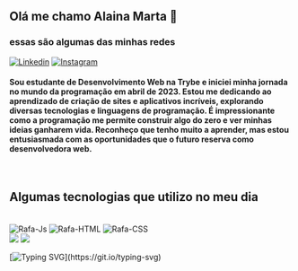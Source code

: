 
## Olá me chamo Alaina Marta 🩷 
### essas são algumas das minhas redes<br>
[![Linkedin](https://img.shields.io/badge/LinkedIn-0077B5?style=for-the-badge&logo=linkedin&logoColor=white)](https://www.linkedin.com/in/alaina-marta-ab15b01aa/) [![Instagram](https://img.shields.io/badge/Instagram-E4405F?style=for-the-badge&logo=instagram&logoColor=white)](https://www.instagram.com/alainamarta/) 

#### Sou estudante de Desenvolvimento Web na Trybe e iniciei minha jornada no mundo da programação em abril de 2023. Estou me dedicando ao aprendizado de criação de sites e aplicativos incríveis, explorando diversas tecnologias e linguagens de programação. É impressionante como a programação me permite construir algo do zero e ver minhas ideias ganharem vida. Reconheço que tenho muito a aprender, mas estou entusiasmada com as oportunidades que o futuro reserva como desenvolvedora web.
<br>

## Algumas tecnologias que utilizo no meu dia
<br>

<div style="display: inline_block">
  <img align="center" alt="Rafa-Js" src="https://img.shields.io/badge/JavaScript-F7DF1E?style=for-the-badge&logo=javascript&logoColor=black">
  <img align="center" alt="Rafa-HTML"  src="https://img.shields.io/badge/HTML5-E34F26?style=for-the-badge&logo=html5&logoColor=white">
  <img align="center" alt="Rafa-CSS"  src="https://img.shields.io/badge/CSS3-1572B6?style=for-the-badge&logo=css3&logoColor=white">
</div>
<img src='https://github-readme-stats-anuraghazra1.vercel.app/api?username=AlainaMarta&theme=dracula&show_icons=true'>
<img src='https://github-readme-stats.vercel.app/api/top-langs/?username=AlainaMarta&layout=compact&theme=dark#gh-dark-mode-only"/>'>
<br>

[![Typing SVG](https://readme-typing-svg.demolab.com/?lines=Olá,+pessoal+me+chamo+Alaina+Marta;)](https://git.io/typing-svg)
